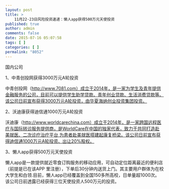 ```yaml
---
layout: post
title: >
    11月22-23日风险投资速递：懒人app获得500万元天使投资
published: true
author: admin
comments: false
date: 2015-07-16 05:07:58
tags: [ ]
categories: [ ]
permalink: "8052"
---
```



国内公司

1、中青创投网获得3000万元A轮投资

中青创投网（http://www.7081.com）成立于2014年，是一家为学生及青年提供金融服务的公司，目前可以提供学生助学贷款、青年创业贷款、生活消费贷款等。该公司日前宣布获得3000万元A轮投资，由华夏海纳创业投资集团投资。

2、沃迪康获得迪信通1000万元A轮投资

沃迪康（http://www.worldcarechina.com）成立于2014年，是一家跨国远程医疗与国际转诊服务提供商，是WorldCare在中国的独家代表，致力于共同打造赴美就医、二次诊疗治疗平台,为患者赴美就医搭建起康复桥梁。该公司日前宣布获得迪信通1000万元A轮投资、出让20%股权。

3、懒人app获得500万元天使投资

懒人app是一款提供就近零食订购服务的移动应用，可自动定位距离最近的便利店（前提是已在该APP 里注册），下单后30分钟内送货上门。其主要用户群体为在校大学生和白领.目前，懒人app已经覆盖到全国150多所高校，日单量超1000次。该公司日前透露已经获得三位天使投资人500万元的投资。